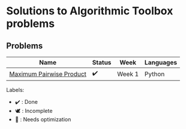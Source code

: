 # Solutions to Algorithmic Toolbox problems

## Problems

Name | Status | Week | Languages
------------ | ------------- | ------------- | -------------
[Maximum Pairwise Product](MaxPairwiseProduct.py) | :heavy_check_mark: | Week 1 | Python

Labels:

* :heavy_check_mark: : Done
* :dove: : Incomplete
* :rocket: : Needs optimization
